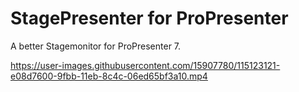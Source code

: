# StagePresenter for ProPresenter

A better Stagemonitor for ProPresenter 7.

https://user-images.githubusercontent.com/15907780/115123121-e08d7600-9fbb-11eb-8c4c-06ed65bf3a10.mp4

